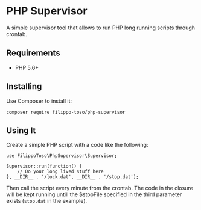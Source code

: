 # PHP Supervisor

A simple supervisor tool that allows to run PHP long running scripts through crontab.

## Requirements

- PHP 5.6+

## Installing

Use Composer to install it:

```
composer require filippo-toso/php-supervisor
```

## Using It

Create a simple PHP script with a code like the following:

```
use FilippoToso\PhpSupervisor\Supervisor;

Supervisor::run(function() {
    // Do your long lived stuff here    
}, __DIR__ . '/lock.dat', __DIR__ . '/stop.dat');

```

Then call the script every minute from the crontab. The code in the closure will be kept running untill the $stopFile specified in the third parameter exists (`stop.dat` in the example). 